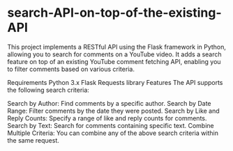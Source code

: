 # search-API-on-top-of-the-existing-API
This project implements a RESTful API using the Flask framework in Python, allowing you to search for comments on a YouTube video. It adds a search feature on top of an existing YouTube comment fetching API, enabling you to filter comments based on various criteria.

Requirements
Python 3.x
Flask
Requests library
Features
The API supports the following search criteria:

Search by Author: Find comments by a specific author.
Search by Date Range: Filter comments by the date they were posted.
Search by Like and Reply Counts: Specify a range of like and reply counts for comments.
Search by Text: Search for comments containing specific text.
Combine Multiple Criteria: You can combine any of the above search criteria within the same request.

